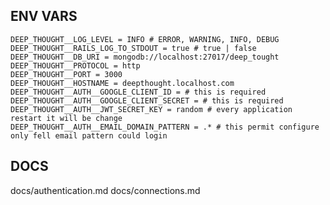## ENV VARS

    DEEP_THOUGHT__LOG_LEVEL = INFO # ERROR, WARNING, INFO, DEBUG
    DEEP_THOUGHT__RAILS_LOG_TO_STDOUT = true # true | false
    DEEP_THOUGHT__DB_URI = mongodb://localhost:27017/deep_tought
    DEEP_THOUGHT__PROTOCOL = http
    DEEP_THOUGHT__PORT = 3000
    DEEP_THOUGHT__HOSTNAME = deepthought.localhost.com
    DEEP_THOUGHT__AUTH__GOOGLE_CLIENT_ID = # this is required
    DEEP_THOUGHT__AUTH__GOOGLE_CLIENT_SECRET = # this is required
    DEEP_THOUGHT__AUTH__JWT_SECRET_KEY = random # every application restart it will be change
    DEEP_THOUGHT__AUTH__EMAIL_DOMAIN_PATTERN = .* # this permit configure only fell email pattern could login

## DOCS

docs/authentication.md
docs/connections.md
